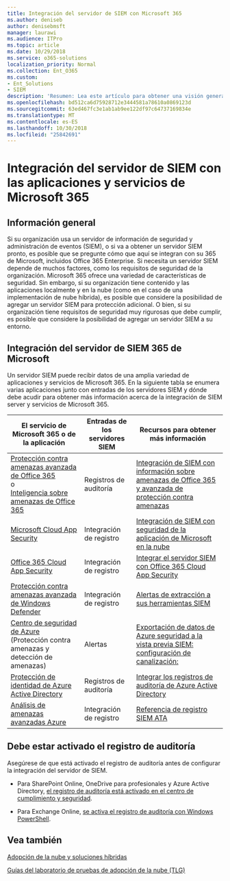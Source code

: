 ```yaml
---
title: Integración del servidor de SIEM con Microsoft 365
ms.author: deniseb
author: denisebmsft
manager: laurawi
ms.audience: ITPro
ms.topic: article
ms.date: 10/29/2018
ms.service: o365-solutions
localization_priority: Normal
ms.collection: Ent_O365
ms.custom:
- Ent_Solutions
- SIEM
description: 'Resumen: Lea este artículo para obtener una visión general de la integración del servidor de SIEM con Microsoft 365.'
ms.openlocfilehash: bd512ca6d75928712e3444581a78610a0869123d
ms.sourcegitcommit: 63ed467fc3e1ab1ab9ee122df97c64737169834e
ms.translationtype: MT
ms.contentlocale: es-ES
ms.lasthandoff: 10/30/2018
ms.locfileid: "25842691"
---
```

# <a name="siem-server-integration-with-microsoft-365-services-and-applications"></a>Integración del servidor de SIEM con las aplicaciones y servicios de Microsoft 365

## <a name="overview"></a>Información general

Si su organización usa un servidor de información de seguridad y administración de eventos (SIEM), o si va a obtener un servidor SIEM pronto, es posible que se pregunte cómo que aquí se integran con su 365 de Microsoft, incluidos Office 365 Enterprise. Si necesita un servidor SIEM depende de muchos factores, como los requisitos de seguridad de la organización. Microsoft 365 ofrece una variedad de características de seguridad. Sin embargo, si su organización tiene contenido y las aplicaciones localmente y en la nube (como en el caso de una implementación de nube híbrida), es posible que considere la posibilidad de agregar un servidor SIEM para protección adicional. O bien, si su organización tiene requisitos de seguridad muy rigurosas que debe cumplir, es posible que considere la posibilidad de agregar un servidor SIEM a su entorno.

## <a name="siem-server-integration-microsoft-365"></a>Integración del servidor de SIEM 365 de Microsoft

Un servidor SIEM puede recibir datos de una amplia variedad de aplicaciones y servicios de Microsoft 365. En la siguiente tabla se enumera varias aplicaciones junto con entradas de los servidores SIEM y dónde debe acudir para obtener más información acerca de la integración de SIEM server y servicios de Microsoft 365. 

| El servicio de Microsoft 365 o de la aplicación | Entradas de los servidores SIEM | Recursos para obtener más información |
| --- | --- | --- |
| [Protección contra amenazas avanzada de Office 365](office-365-atp.md) <br/>   o   <br/>[Inteligencia sobre amenazas de Office 365](office-365-ti.md) | Registros de auditoría | [Integración de SIEM con información sobre amenazas de Office 365 y avanzada de protección contra amenazas](siem-integration-with-office-365-ti.md) |
| [Microsoft Cloud App Security](https://docs.microsoft.com/cloud-app-security/what-is-cloud-app-security) | Integración de registro | [Integración de SIEM con seguridad de la aplicación de Microsoft en la nube](https://docs.microsoft.com/cloud-app-security/siem) |
| [Office 365 Cloud App Security](office-365-cas-overview.md) | Integración de registro | [Integrar el servidor SIEM con Office 365 Cloud App Security](integrate-your-siem-server-with-office-365-cas.md) |
| [Protección contra amenazas avanzada de Windows Defender](https://docs.microsoft.com/windows/security/threat-protection/) | Integración de registro | [Alertas de extracción a sus herramientas SIEM](https://docs.microsoft.com/windows/security/threat-protection/windows-defender-atp/configure-siem-windows-defender-advanced-threat-protection) |
| [Centro de seguridad de Azure](https://docs.microsoft.com/azure/security-center/security-center-intro) (Protección contra amenazas y detección de amenazas) | Alertas | [Exportación de datos de Azure seguridad a la vista previa SIEM: configuración de canalización:](https://docs.microsoft.com/azure/security-center/security-center-export-data-to-siem) |
| [Protección de identidad de Azure Active Directory](https://docs.microsoft.com/azure/active-directory/identity-protection/overview) | Registros de auditoría | [Integrar los registros de auditoría de Azure Active Directory](https://docs.microsoft.com/azure/security/security-azure-log-integration-ad) |
| [Análisis de amenazas avanzadas Azure](https://docs.microsoft.com/azure/security/azure-threat-detection) | Integración de registro | [Referencia de registro SIEM ATA](https://docs.microsoft.com/advanced-threat-analytics/cef-format-sa) |

## <a name="audit-logging-must-be-turned-on"></a>Debe estar activado el registro de auditoría

Asegúrese de que está activado el registro de auditoría antes de configurar la integración del servidor de SIEM. 

- Para SharePoint Online, OneDrive para profesionales y Azure Active Directory, [el registro de auditoría está activado en el centro de cumplimiento y seguridad](https://docs.microsoft.com/office365/securitycompliance/turn-audit-log-search-on-or-off).

- Para Exchange Online, [se activa el registro de auditoría con Windows PowerShell](https://docs.microsoft.com/office365/securitycompliance/enable-mailbox-auditing).
 
## <a name="see-also"></a>Vea también

[Adopción de la nube y soluciones híbridas](https://docs.microsoft.com/office365/enterprise/cloud-adoption-and-hybrid-solutions)
  
[Guías del laboratorio de pruebas de adopción de la nube (TLG)](https://docs.microsoft.com/office365/enterprise/cloud-adoption-test-lab-guides-tlgs)


